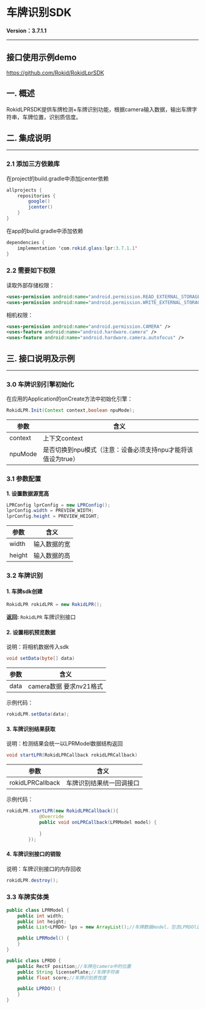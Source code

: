 # 车牌识别SDK
**Version：3.7.1.1**

---

## 接口使用示例demo
https://github.com/Rokid/RokidLprSDK

## 一. 概述

RokidLPRSDK提供车牌检测+车牌识别功能，根据camera输入数据，输出车牌字符串，车牌位置，识别质信度。

## 二. 集成说明
---
### 2.1 添加三方依赖库
在project的build.gradle中添加jcenter依赖
```java
allprojects {
    repositories {
        google()
        jcenter()
    }
}
```

在app的build.gradle中添加依赖
```java
dependencies {
    implementation 'com.rokid.glass:lpr:3.7.1.1'
}
```

### 2.2 需要如下权限
读取外部存储权限：
```xml
<uses-permission android:name="android.permission.READ_EXTERNAL_STORAGE"/>
<uses-permission android:name="android.permission.WRITE_EXTERNAL_STORAGE/>
```
相机权限：
```xml
<uses-permission android:name="android.permission.CAMERA" />
<uses-feature android:name="android.hardware.camera" />
<uses-feature android:name="android.hardware.camera.autofocus" />
```

## 三. 接口说明及示例
---
### 3.0 车牌识别引擎初始化
在应用的Application的onCreate方法中初始化引擎：
```java
RokidLPR.Init(Context context,boolean npuMode);
```
参数|含义
------|---------
context | 上下文context
npuMode | 是否切换到npu模式（注意：设备必须支持npu才能将该值设为true）


### 3.1 参数配置
**1. 设置数据源宽高**
``` java
LPRConfig lprConfig = new LPRConfig();
lprConfig.width = PREVIEW_WIDTH;
lprConfig.height = PREVIEW_HEIGHT;
```
参数|含义
------|---------
width | 输入数据的宽
height | 输入数据的高


### 3.2 车牌识别
#### 1. 车牌sdk创建
``` java
RokidLPR rokidLPR = new RokidLPR();
```

**返回:**
`RokidLPR` 车牌识别接口

#### 2. 设置相机预览数据
说明：将相机数据传入sdk
``` java
void setData(byte[] data)
```
参数|含义
------|---------
data | camera数据 要求nv21格式

示例代码：
```java
rokidLPR.setData(data);
```
#### 3. 车牌识别结果获取
说明：检测结果会统一以LPRModel数据结构返回
``` java
void startLPR(RokidLPRCallback rokidLPRCallback)
```
参数|含义
------|---------
rokidLPRCallback | 车牌识别结果统一回调接口

示例代码：
```java
rokidLPR.startLPR(new RokidLPRCallback(){
            @Override
            public void onLPRCallback(LPRModel model) {
            
            }
        });
```
#### 4. 车牌识别接口的销毁
说明：车牌识别接口的内存回收
```java
rokidLPR.destroy();
```

### 3.3 车牌实体类

```java
public class LPRModel {
    public int width;
    public int height;
    public List<LPRDO> lps = new ArrayList();//车牌数据model，包含LPRDOlist

    public LPRModel() {
    }
}

public class LPRDO {
    public RectF position;//车牌在camera中的位置
    public String licensePlate;//车牌字符串
    public float score;//车牌识别质性度

    public LPRDO() {
    }
}
```
